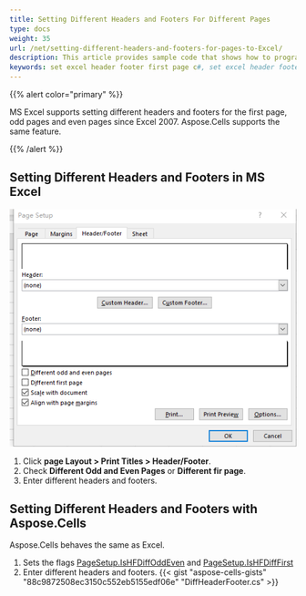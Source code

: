 ```yaml
---
title: Setting Different Headers and Footers For Different Pages
type: docs
weight: 35
url: /net/setting-different-headers-and-footers-for-pages-to-Excel/
description: This article provides sample code that shows how to programmatically set various headers and footers of Excel worksheet Page Setup settings using the C# Library and .NET API. You can set the headers and footers for the first page, odd pages and even pages.
keywords: set excel header footer first page c#, set excel header footer odd pages c#, set excel header footer even pages c#
---
```


{{% alert color="primary" %}}

MS Excel supports setting different headers and footers for the first page, odd pages and even pages since Excel 2007.
Aspose.Cells supports the same feature.

{{% /alert %}}

## **Setting Different Headers and Footers in MS Excel**

**![Setting Different Headers and Footers](difpage.png)**

1. Click **page Layout > Print Titles > Header/Footer**.
1. Check **Different Odd and Even Pages** or **Different fir page**.
1. Enter different headers and footers.

## **Setting Different Headers and Footers with Aspose.Cells**

Aspose.Cells behaves the same as Excel.
1. Sets the flags [PageSetup.IsHFDiffOddEven](https://reference.aspose.com/cells/net/aspose.cells/pagesetup/ishfdiffoddeven/) and [PageSetup.IsHFDiffFirst](https://reference.aspose.com/cells/net/aspose.cells/pagesetup/IsHFDiffFirst/) 
1. Enter different headers and footers.
{{< gist "aspose-cells-gists" "88c9872508ec3150c552eb5155edf06e" "DiffHeaderFooter.cs" >}}
